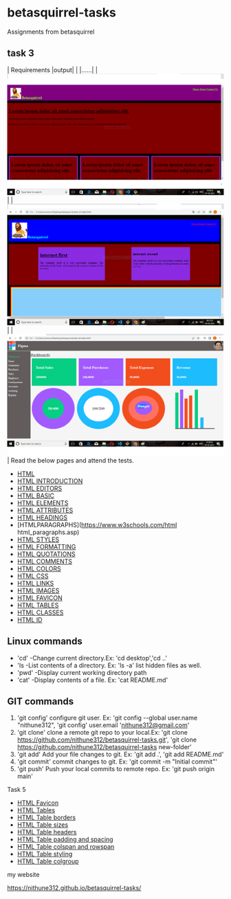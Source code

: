 # betasquirrel-tasks

Assignments from betasquirrel

## task 3

| Requirements |output|
| |......|
|![Task 1](images/task-1.png)|
|![Task 2](images/task-2.png)|
|![task 4](images/task-4.png)|
Read the below pages and attend the tests.

- [HTML](https://www.w3schools.com/w3css/defaulT.asp)
- [HTML INTRODUCTION](https://www.w3schools.com/html/html_intro.asp)
- [HTML EDITORS](https://www.w3schools.com/html/html_editors.asp)
- [HTML BASIC](https://www.w3schools.com/html/html_basic.asp)
- [HTML ELEMENTS](https://www.w3schools.com/html/html_elements.asp)
- [HTML ATTRIBUTES](https://www.w3schools.com/html/html_attributes.asp)
- [HTML HEADINGS](https://www.w3schools.com/html/html_headings.asp)
- [HTMLPARAGRAPHS](https://www.w3schools.com/html html_paragraphs.asp)
- [HTML STYLES](https://www.w3schools.com/html/html_styles.asp)
- [HTML FORMATTING](https://www.w3schools.com/html/html_formatting.asp)
- [HTML QUOTATIONS](https://www.w3schools.com/html/html_quotation_elements.asp)
- [HTML COMMENTS](https://www.w3schools.com/html/html_comments.asp)
- [HTML COLORS](https://www.w3schools.com/html/html_colors.asp)
- [HTML CSS](https://www.w3schools.com/html/html_css.asp)
- [HTML LINKS](https://www.w3schools.com/html/html_links.asp)
- [HTML IMAGES](https://www.w3schools.com/html/html_images.asp)
- [HTML FAVICON](https://www.w3schools.com/html/html_favicon.asp)
- [HTML TABLES](https://www.w3schools.com/html/html_tables.asp)
- [HTML CLASSES](https://www.w3schools.com/html/html_classes.asp)
- [HTML ID](https://www.w3schools.com/html/html_id.asp)

## Linux commands

- 'cd' -Change current directory.Ex: 'cd desktop','cd ..'
- 'ls -List contents of a directory. Ex: 'ls -a' list hidden files as well.
- 'pwd' -Display current working directory path
- 'cat' -Display contents of a file. Ex: 'cat README.md'

## GIT commands

1. 'git config' configure git user. Ex: 'git config --global user.name "nithune312", 'git config' user.email 'nithune312@gmail.com'
2. 'git clone' clone a remote git repo to your local.Ex: 'git clone https://github.com/nithune312/betasquirrel-tasks.git', 'git clone https://github.com/nithune312/betasquirrel-tasks new-folder'
3. 'git add' Add your file changes to git. Ex: 'git add .', 'git add README.md'
4. 'git commit' commit changes to git. Ex: 'git commit -m "Initial commit"'
5. 'git push' Push your local commits to remote repo. Ex: 'git push origin main'

Task 5

- [HTML Favicon](https://www.w3schools.com/html/html_favicon.asp)
- [HTML Tables](https://www.w3schools.com/html/html_tables.asp)
- [HTML Table borders](https://www.w3schools.com/html/html_table_borders.asp)
- [HTML Table sizes](https://www.w3schools.com/html/html_table_sizes.asp)
- [HTML Table headers](https://www.w3schools.com/html/html_table_headers.asp)
- [HTML Table padding and spacing](https://www.w3schools.com/html/html_table_padding_spacing.asp)
- [HTML Table colspan and rowspan](https://www.w3schools.com/html/html_table_colspan_rowspan.asp)
- [HTML Table styling](https://www.w3schools.com/html/html_table_styling.asp)
- [HTML Table colgroup](https://www.w3schools.com/html/html_table_colgroup.asp)

my website

https://nithune312.github.io/betasquirrel-tasks/
